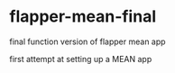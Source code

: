# flapper-mean-final
final function version of flapper mean app

first attempt at setting up a MEAN app 

